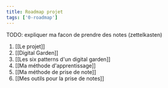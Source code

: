 ```yaml
---
title: Roadmap projet
tags: ['0-roadmap']
---
```


TODO: expliquer ma facon de prendre des notes (zettelkasten)

1. [[Le projet]]
2. [[Digital Garden]]
3. [[Les six patterns d'un digital garden]]
4. [[Ma méthode d'apprentissage]]
5. [[Ma méthode de prise de note]]
6. [[Mes outils pour la prise de notes]]